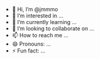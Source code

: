 - 👋 Hi, I’m @jmmmo
- 👀 I’m interested in ...
- 🌱 I’m currently learning ...
- 💞️ I’m looking to collaborate on ...
- 📫 How to reach me ...
- 😄 Pronouns: ...
- ⚡ Fun fact: ...

<!---
jmmmo/jmmmo is a ✨ special ✨ repository because its `README.md` (this file) appears on your GitHub profile.
You can click the Preview link to take a look at your changes.
--->
